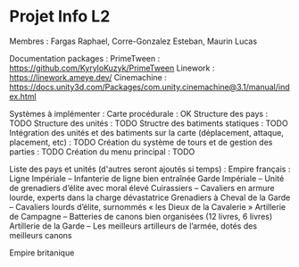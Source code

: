 # Projet Info L2
Membres : Fargas Raphael, Corre-Gonzalez Esteban, Maurin Lucas

Documentation packages :
PrimeTween : https://github.com/KyryloKuzyk/PrimeTween
Linework : https://linework.ameye.dev/
Cinemachine : https://docs.unity3d.com/Packages/com.unity.cinemachine@3.1/manual/index.html

Systèmes à implémenter :
Carte procédurale : OK
Structure des pays : TODO
Structure des unités : TODO
Structre des batiments statiques : TODO
Intégration des unités et des batiments sur la carte (déplacement, attaque, placement, etc) : TODO
Création du système de tours et de gestion des parties : TODO
Création du menu principal : TODO

Liste des pays et unités (d'autres seront ajoutés si temps) :
Empire français :
Ligne Impériale – Infanterie de ligne bien entraînée
Garde Impériale – Unité de grenadiers d’élite avec moral élevé
Cuirassiers – Cavaliers en armure lourde, experts dans la charge dévastatrice
Grenadiers à Cheval de la Garde – Cavaliers lourds d’élite, surnommés « les Dieux de la Cavalerie »
Artillerie de Campagne – Batteries de canons bien organisées (12 livres, 6 livres)
Artillerie de la Garde – Les meilleurs artilleurs de l’armée, dotés des meilleurs canons

Empire britanique





 
